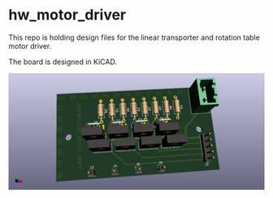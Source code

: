 # hw_motor_driver
This repo is holding design files for the linear transporter and rotation table motor driver.

The board is designed in KiCAD.

![SCH](./Robko01_StepperDriver/Robko01_StepperDriver.png)